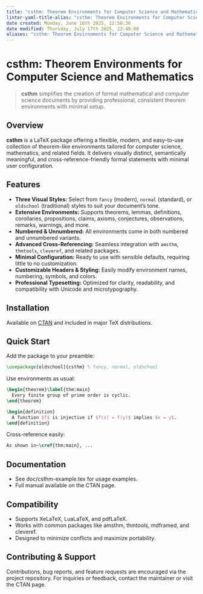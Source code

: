 ```yaml
---
title: "csthm: Theorem Environments for Computer Science and Mathematics"
linter-yaml-title-alias: "csthm: Theorem Environments for Computer Science and Mathematics"
date created: Monday, June 16th 2025, 12:58:36
date modified: Thursday, July 17th 2025, 22:40:00
aliases: "csthm: Theorem Environments for Computer Science and Mathematics"
---
```


# csthm: Theorem Environments for Computer Science and Mathematics

> **csthm** simplifies the creation of formal mathematical and computer science documents by providing professional, consistent theorem environments with minimal setup.

## Overview

**csthm** is a LaTeX package offering a flexible, modern, and easy-to-use collection of theorem-like environments tailored for computer science, mathematics, and related fields. It delivers visually distinct, semantically meaningful, and cross-reference-friendly formal statements with minimal user configuration.

## Features

- **Three Visual Styles:** Select from `fancy` (modern), `normal` (standard), or `oldschool` (traditional) styles to suit your document’s tone.
- **Extensive Environments:** Supports theorems, lemmas, definitions, corollaries, propositions, claims, axioms, conjectures, observations, remarks, warnings, and more.
- **Numbered & Unnumbered:** All environments come in both numbered and unnumbered variants.
- **Advanced Cross-Referencing:** Seamless integration with `amsthm`, `thmtools`, `cleveref`, and related packages.
- **Minimal Configuration:** Ready to use with sensible defaults, requiring little to no customization.
- **Customizable Headers & Styling:** Easily modify environment names, numbering, symbols, and colors.
- **Professional Typesetting:** Optimized for clarity, readability, and compatibility with Unicode and microtypography.

## Installation

Available on [CTAN](https://ctan.org/pkg/csthm) and included in major TeX distributions.

## Quick Start

Add the package to your preamble:

```latex
\usepackage[oldschool]{csthm} % fancy, normal, oldschool
```

Use environments as usual:

```latex
\begin{theorem}\label{thm:main}
  Every finite group of prime order is cyclic.
\end{theorem}

\begin{definition}
  A function $f$ is injective if $f(x) = f(y)$ implies $x = y$.
\end{definition}
```

Cross-reference easily:

```latex
As shown in~\cref{thm:main}, ...
```

## Documentation

- See doc/csthm-example.tex for usage examples.
- Full manual available on the CTAN page.

## Compatibility

- Supports XeLaTeX, LuaLaTeX, and pdfLaTeX.
- Works with common packages like amsthm, thmtools, mdframed, and cleveref.
- Designed to minimize conflicts and maximize portability.

## Contributing & Support

Contributions, bug reports, and feature requests are encouraged via the project repository. For inquiries or feedback, contact the maintainer or visit the CTAN page.
